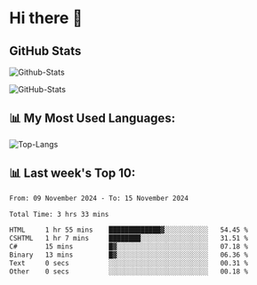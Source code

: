 # Hi there 👋

## GitHub Stats
![Github-Stats](https://github-readme-stats-sigma-five.vercel.app/api?username=ltorson&show_icons=true&theme=radical&count_private=true&show=reviews,discussions_started,discussions_answered,prs_merged,prs_merged_percentage)

![GitHub-Stats](https://github-readme-stats.vercel.app/api/wakatime?username=LeeTorson&theme=synthwave&size_weight=0.5&count_weight=0.5&title_color=36F9F6&langs_count=10&count_private=true)

## 📊 My Most Used Languages:
![Top-Langs](https://github-readme-stats-sigma-five.vercel.app/api/top-langs/?username=LTorson&layout=compact&langs_count=10)


## 📊 Last week's Top 10:
<!--START_SECTION:waka-->

```txt
From: 09 November 2024 - To: 15 November 2024

Total Time: 3 hrs 33 mins

HTML     1 hr 55 mins    █████████████▓░░░░░░░░░░░   54.45 %
CSHTML   1 hr 7 mins     ████████░░░░░░░░░░░░░░░░░   31.51 %
C#       15 mins         █▓░░░░░░░░░░░░░░░░░░░░░░░   07.18 %
Binary   13 mins         █▓░░░░░░░░░░░░░░░░░░░░░░░   06.36 %
Text     0 secs          ░░░░░░░░░░░░░░░░░░░░░░░░░   00.31 %
Other    0 secs          ░░░░░░░░░░░░░░░░░░░░░░░░░   00.18 %
```

<!--END_SECTION:waka-->
